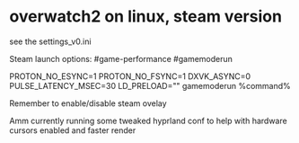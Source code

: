 # overwatch2 on linux, steam version

see the settings_v0.ini

Steam launch options: #game-performance #gamemoderun

PROTON_NO_ESYNC=1 PROTON_NO_FSYNC=1 DXVK_ASYNC=0 PULSE_LATENCY_MSEC=30 LD_PRELOAD="" gamemoderun %command%

Remember to enable/disable steam ovelay

Amm currently running some tweaked hyprland conf to help with hardware cursors enabled and faster render
